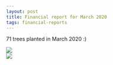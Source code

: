 ```yaml
---
layout: post
title: Financial report for March 2020
tags: financial-reports
---
```

71 trees planted in March 2020 :)

<img src="{{site.url}}/images/reports/mar_2020.jpg" style="display: block; margin: auto;" />

<img src="{{site.url}}/images/reports/mar_2020_receipt.jpg" style="display: block; margin: auto;" />

